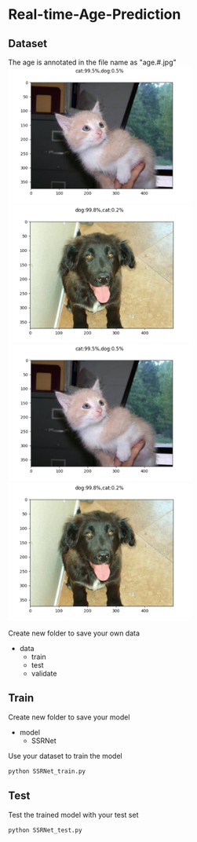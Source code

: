 # Real-time-Age-Prediction

## Dataset

The age is annotated in the file name as "age.#.jpg"
<img src="https://github.com/Ericdiii/DogsVsCats-PyTorch-CNN/blob/main/TestOutput1.png" height="280"/> <img src="https://github.com/Ericdiii/DogsVsCats-PyTorch-CNN/blob/main/TestOutput2.png" height="280"/> <img src="https://github.com/Ericdiii/DogsVsCats-PyTorch-CNN/blob/main/TestOutput1.png" height="280"/> <img src="https://github.com/Ericdiii/DogsVsCats-PyTorch-CNN/blob/main/TestOutput2.png" height="280"/> 



Create new folder to save your own data
* data
  * train
  * test
  * validate

## Train

Create new folder to save your model
* model
  * SSRNet

Use your dataset to train the model
```sh
python SSRNet_train.py
```

## Test

Test the trained model with your test set
```sh
python SSRNet_test.py
```
